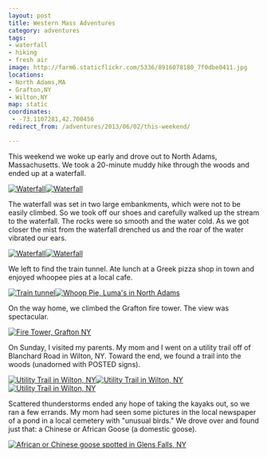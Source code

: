 ```yaml
---
layout: post
title: Western Mass Adventures
category: adventures
tags:
- waterfall
- hiking
- fresh air
image: http://farm6.staticflickr.com/5336/8916078180_7f0dbe0411.jpg
locations:
- North Adams,MA
- Grafton,NY
- Wilton,NY
map: static
coordinates:
 - -73.1107281,42.700456
redirect_from: /adventures/2013/06/02/this-weekend/

---
```



This weekend we woke up early and drove out to North Adams, Massachusetts. We took a 20-minute muddy hike through the woods and ended up at a waterfall.

<div class="photos">
<a href="http://www.flickr.com/photos/91218249@N05/8916060200/" title="Waterfall by katydecorah, on Flickr"><img src="http://farm4.staticflickr.com/3683/8916060200_09b49b424e.jpg" class="img-half" alt="Waterfall"></a><a href="http://www.flickr.com/photos/91218249@N05/8916078180/" title="Waterfall by katydecorah, on Flickr"><img src="http://farm6.staticflickr.com/5336/8916078180_7f0dbe0411.jpg" class="img-half" alt="Waterfall"></a>
</div>

The waterfall was set in two large embankments, which were not to be easily climbed. So we took off our shoes and carefully walked up the stream to the waterfall. The rocks were so smooth and the water cold. As we got closer the mist from the waterfall drenched us and the roar of the water vibrated our ears.

<div class="photos">
<a href="http://www.flickr.com/photos/91218249@N05/8916070822/" title="Waterfall by katydecorah, on Flickr"><img src="http://farm4.staticflickr.com/3694/8916070822_41bd0c2414.jpg" class="img-half" alt="Waterfall"></a><a href="http://www.flickr.com/photos/91218249@N05/8916405500/" title="Waterfall by katydecorah, on Flickr"><img src="http://farm6.staticflickr.com/5464/8916405500_a3e2bb44d3.jpg" class="img-half" alt="Waterfall"></a>
</div>

We left to find the train tunnel. Ate lunch at a Greek pizza shop in town and enjoyed whoopee pies at a local cafe.

<div class="photos">
<a href="http://www.flickr.com/photos/91218249@N05/8915483279/" title="Train tunnel by katydecorah, on Flickr"><img src="http://farm8.staticflickr.com/7399/8915483279_1bc38d402b.jpg" class="img-half" alt="Train tunnel"></a><a href="http://www.flickr.com/photos/91218249@N05/8916074844/" title="Whoop Pie, Luma's in North Adams by katydecorah, on Flickr"><img src="http://farm8.staticflickr.com/7351/8916074844_04c97d9f75.jpg" class="img-half" alt="Whoop Pie, Luma's in North Adams"></a>
</div>

On the way home, we climbed the Grafton fire tower. The view was spectacular.

<div class="photos">
<a href="http://www.flickr.com/photos/91218249@N05/8915478669/" title="Fire Tower, Grafton NY by katydecorah, on Flickr"><img src="http://farm4.staticflickr.com/3709/8915478669_ffc6d100aa_c.jpg" alt="Fire Tower, Grafton NY" class="pop-out"></a>
</div>

On Sunday, I visited my parents. My mom and I went on a utility trail off of Blanchard Road in Wilton, NY. Toward the end, we found a trail into the woods (unadorned with POSTED signs).

<div class="photos">
<a href="http://www.flickr.com/photos/91218249@N05/8930121171/" title="Utility Trail in Wilton, NY by katydecorah, on Flickr"><img src="http://farm6.staticflickr.com/5459/8930121171_4235ab7272_c.jpg" class="img-thirds" alt="Utility Trail in Wilton, NY"></a><a href="http://www.flickr.com/photos/91218249@N05/8930125419/" title="Utility Trail in Wilton, NY by katydecorah, on Flickr"><img src="http://farm4.staticflickr.com/3817/8930125419_bba777b6c3_n.jpg" class="img-thirds" alt="Utility Trail in Wilton, NY"></a><a href="http://www.flickr.com/photos/91218249@N05/8930731402/" title="Utility Trail in Wilton, NY by katydecorah, on Flickr"><img src="http://farm4.staticflickr.com/3769/8930731402_c2b5038b63_n.jpg" class="img-thirds" alt="Utility Trail in Wilton, NY"></a>
</div>

Scattered thunderstorms ended any hope of taking the kayaks out, so we ran a few errands. My mom had seen some pictures in the local newspaper of a pond in a local cemetery with "unusual birds." We drove over and found just that: a Chinese or African Goose (a domestic goose).

<div class="photos">
<a href="http://www.flickr.com/photos/91218249@N05/8930815184/" title="African or Chinese goose spotted in Glens Falls, NY by katydecorah, on Flickr"><img src="http://farm6.staticflickr.com/5467/8930815184_f64ceece09_n.jpg" alt="African or Chinese goose spotted in Glens Falls, NY"></a>
</div>
